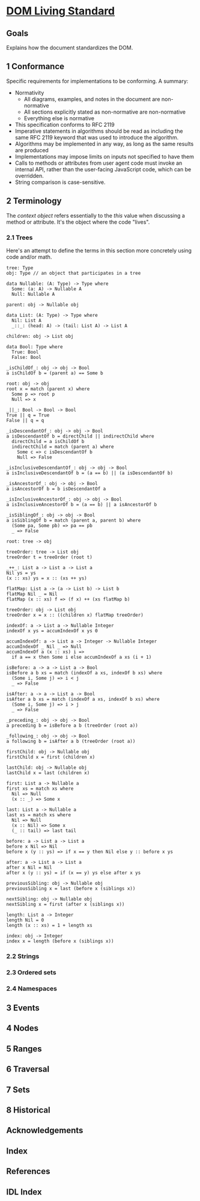 
# [DOM Living Standard](https://dom.spec.whatwg.org/)

## Goals

Explains how the document standardizes the DOM.

## 1 Conformance

Specific requirements for implementations to be conforming. A summary:

- Normativity
    - All diagrams, examples, and notes in the document are
    non-normative
    - All sections explicitly stated as non-normative are
    non-normative
    - Everything else is normative
- This specification conforms to RFC 2119
- Imperative statements in algorithms should be read as including the
same RFC 2119 keyword that was used to introduce the algorithm.
- Algorithms may be implemented in any way, as long as the same
results are produced
- Implementations may impose limits on inputs not specified to have
them
- Calls to methods or attributes from user agent code must invoke an
internal API, rather than the user-facing JavaScript code, which can
be overridden.
- String comparison is case-sensitive.

## 2 Terminology

The _context object_ refers essentially to the _this_ value when
discussing a method or attribute. It's the object where the code
"lives".

### 2.1 Trees

Here's an attempt to define the terms in this section more concretely
using code and/or math.

```
tree: Type
obj: Type // an object that participates in a tree

data Nullable: (A: Type) -> Type where
  Some: (a: A) -> Nullable A
  Null: Nullable A

parent: obj -> Nullable obj

data List: (A: Type) -> Type where
  Nil: List A
  _::_: (head: A) -> (tail: List A) -> List A

children: obj -> List obj

data Bool: Type where
  True: Bool
  False: Bool

_isChildOf_: obj -> obj -> Bool
a isChildOf b = (parent a) == Some b

root: obj -> obj
root x = match (parent x) where
  Some p => root p
  Null => x

_||_: Bool -> Bool -> Bool
True || q = True
False || q = q

_isDescendantOf_: obj -> obj -> Bool
a isDescendantOf b = directChild || indirectChild where
  directChild = a isChildOf b
  indirectChild = match (parent a) where
    Some c => c isDescendantOf b
    Null => False

_isInclusiveDescendantOf_: obj -> obj -> Bool
a isInclusiveDescendantOf b = (a == b) || (a isDescendantOf b)

_isAncestorOf_: obj -> obj -> Bool
a isAncestorOf b = b isDescendantOf a

_isInclusiveAncestorOf_: obj -> obj -> Bool
a isInclusiveAncestorOf b = (a == b) || a isAncestorOf b

_isSiblingOf_: obj -> obj -> Bool
a isSiblingOf b = match (parent a, parent b) where
  (Some pa, Some pb) => pa == pb
  _ => False

root: tree -> obj

treeOrder: tree -> List obj
treeOrder t = treeOrder (root t)

_++_: List a -> List a -> List a
Nil ys = ys
(x :: xs) ys = x :: (xs ++ ys)

flatMap: List a -> (a -> List b) -> List b
flatMap Nil _ = Nil
flatMap (x :: xs) f => (f x) ++ (xs flatMap b)

treeOrder: obj -> List obj
treeOrder x = x :: ((children x) flatMap treeOrder)

indexOf: a -> List a -> Nullable Integer
indexOf x ys = accumIndexOf x ys 0

accumIndexOf: a -> List a -> Integer -> Nullable Integer
accumIndexOf _ Nil _ => Null
accumIndexOf a (x :: xs) i =>
  if a == x then Some i else accumIndexOf a xs (i + 1)

isBefore: a -> a -> List a -> Bool
isBefore a b xs = match (indexOf a xs, indexOf b xs) where
  (Some i, Some j) => i < j
  _ => False

isAfter: a -> a -> List a -> Bool
isAfter a b xs = match (indexOf a xs, indexOf b xs) where
  (Some i, Some j) => i > j
  _ => False

_preceding_: obj -> obj -> Bool
a preceding b = isBefore a b (treeOrder (root a))

_following_: obj -> obj -> Bool
a following b = isAfter a b (treeOrder (root a))

firstChild: obj -> Nullable obj
firstChild x = first (children x)

lastChild: obj -> Nullable obj
lastChild x = last (children x)

first: List a -> Nullable a
first xs = match xs where
  Nil => Null
  (x :: _) => Some x

last: List a -> Nullable a
last xs = match xs where
  Nil => Null
  (x :: Nil) => Some x
  (_ :: tail) => last tail

before: a -> List a -> List a
before x Nil => Nil
before x (y :: ys) => if x == y then Nil else y :: before x ys

after: a -> List a -> List a
after x Nil = Nil
after x (y :: ys) = if (x == y) ys else after x ys

previousSibling: obj -> Nullable obj
previousSibling x = last (before x (siblings x))

nextSibling: obj -> Nullable obj
nextSibling x = first (after x (siblings x))

length: List a -> Integer
length Nil = 0
length (x :: xs) = 1 + length xs

index: obj -> Integer
index x = length (before x (siblings x))
```

### 2.2 Strings

### 2.3 Ordered sets

### 2.4 Namespaces

## 3 Events

## 4 Nodes

## 5 Ranges

## 6 Traversal

## 7 Sets

## 8 Historical

## Acknowledgements

## Index

## References

## IDL Index
